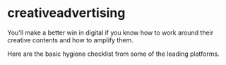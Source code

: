 # creativeadvertising
You'll make a better win in digital if you know how to work around their creative contents and how to amplify them.


Here are the basic hygiene checklist from some of the leading platforms.
